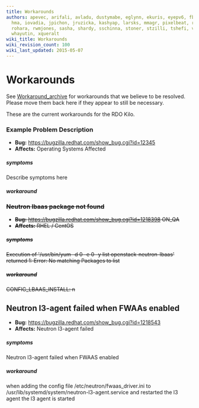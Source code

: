 ```yaml
---
title: Workarounds
authors: apevec, arifali, avladu, dustymabe, eglynn, ekuris, eyepv6, fbayhan, flaper87,
  hma, iovadia, jpichon, jruzicka, kashyap, larsks, mmagr, pixelbeat, rbowen, rdo,
  rohara, rwmjones, sasha, shardy, sschinna, stoner, stzilli, tshefi, vaneldik, weshayutin,
  whayutin, xqueralt
wiki_title: Workarounds
wiki_revision_count: 100
wiki_last_updated: 2015-05-07
---
```


# Workarounds

See [Workaround_archive](Workaround_archive) for workarounds that we believe to be resolved. Please move them back here if they appear to still be necessary.

These are the current workarounds for the RDO Kilo.

### Example Problem Description

*   **Bug:** <https://bugzilla.redhat.com/show_bug.cgi?id=12345>
*   **Affects:** Operating Systems Affected

##### symptoms

Describe symptoms here

##### workaround

<strike>

### Neutron lbaas package not found

*   **Bug:** <https://bugzilla.redhat.com/show_bug.cgi?id=1218398> ON_QA
*   **Affects:** RHEL / CentOS

##### symptoms

Execution of '/usr/bin/yum -d 0 -e 0 -y list openstack-neutron-lbaas' returned 1: Error: No matching Packages to list

##### workaround

CONFIG_LBAAS_INSTALL: n </strike>

## Neutron l3-agent failed when FWAAs enabled

*   **Bug:** <https://bugzilla.redhat.com/show_bug.cgi?id=1218543>
*   **Affects:** Neutron l3-agent failed

##### symptoms

Neutron l3-agent failed when FWAAS enabled

##### workaround

when adding the config file /etc/neutron/fwaas_driver.ini to /usr/lib/systemd/system/neutron-l3-agent.service and restarted the l3 agent the l3 agent is started
